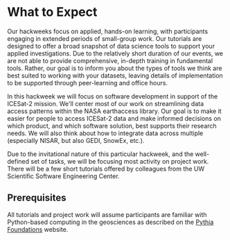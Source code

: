 # What to Expect 

Our hackweeks focus on applied, hands-on learning, with participants engaging in
extended periods of small-group work. Our tutorials are designed to offer a 
broad snapshot of data science tools to support your applied investigations. 
Due to the relatively short duration of our events, we are not able to provide 
comprehensive, in-depth training in fundamental tools. Rather, our goal is to 
inform you about the types of tools we think are best suited to working with 
your datasets, leaving details of implementation to be supported through 
peer-learning and office hours.

In this hackweek we will focus on software development in support
of the ICESat-2 mission. We'll center most of our work on streamlining
data access patterns within the NASA earthaccess library. Our goal is to 
make it easier for people to access ICESat-2 data and make informed decisions
on which product, and which software solution, best supports their research 
needs. We will also think about how to integrate data across multiple 
(especially NISAR, but also GEDI, SnowEx, etc.).

Due to the invitational nature of this particular hackweek, and the well-defined
set of tasks, we will be focusing most activity on project work. There will 
be a few short tutorials offered by colleagues from the UW Scientific Software
Engineering Center.  

## Prerequisites

All tutorials and project work will assume participants are familiar with 
Python-based computing in the geosciences as described on the 
[Pythia Foundations](https://foundations.projectpythia.org/landing-page.html) 
website. 

